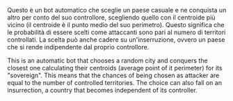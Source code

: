 Questo è un bot automatico che sceglie un paese casuale e ne conquista un altro per conto del suo controllore, 
scegliendo quello con il centroide più vicino (il centroide è il punto medio del suo perimetro). 
Questo significa che le probabilità di essere scelti come attaccanti sono pari al numero di territori controllati.
La scelta può anche cadere su un'inserruzione, ovvero un paese che si rende indipendente dal proprio controllore.

This is an automatic bot that chooses a random city and conquers the closest one
calculating their centroids (average point of it perimeter) for its "sovereign". 
This means that the chances of being chosen as attacker are equal to the number of controlled territories.
The choice can also fall on an insurrection, a country that becomes independent of its controller.
